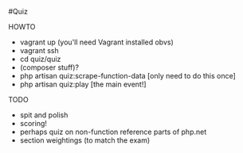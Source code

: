 #Quiz

HOWTO

* vagrant up (you'll need Vagrant installed obvs)
* vagrant ssh
* cd quiz/quiz
* (composer stuff)?
* php artisan quiz:scrape-function-data [only need to do this once]
* php artisan quiz:play [the main event!]

TODO

* spit and polish
* scoring!
* perhaps quiz on non-function reference parts of php.net
* section weightings (to match the exam)